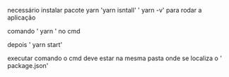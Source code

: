 necessário  instalar pacote yarn 
'yarn isntall' 
' yarn -v' 
para rodar a aplicação 

comando ' yarn ' no cmd 

depois ' yarn start' 

executar comando  o cmd deve estar na mesma pasta onde se localiza o ' package.json' 